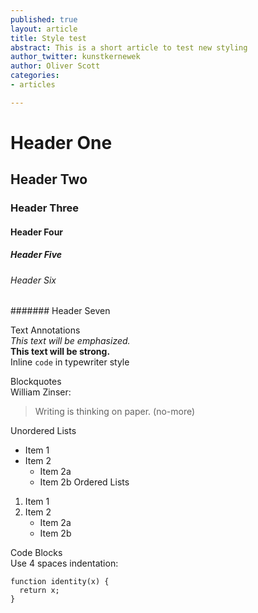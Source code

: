 ```yaml
---
published: true
layout: article
title: Style test
abstract: This is a short article to test new styling
author_twitter: kunstkernewek
author: Oliver Scott
categories:
- articles   

---
```


# Header One
## Header Two
### Header Three
#### Header Four
##### Header Five
###### Header Six
####### Header Seven

Text Annotations  
*This text will be emphasized.*  
**This text will be strong.**  
Inline `code` in typewriter style  

Blockquotes  
William Zinser:

> Writing is thinking on paper. (no-more)

Unordered Lists  
* Item 1
* Item 2
  * Item 2a
  * Item 2b
Ordered Lists  
1. Item 1
2. Item 2
   * Item 2a
   * Item 2b
   
   
Code Blocks  
Use 4 spaces indentation:

    function identity(x) {
      return x;
    }